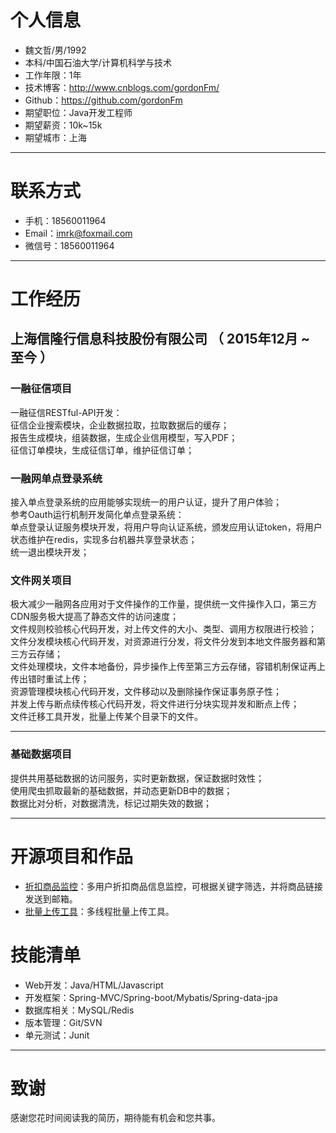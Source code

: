 # 个人信息

 - 魏文哲/男/1992 
 - 本科/中国石油大学/计算机科学与技术 
 - 工作年限：1年
 - 技术博客：http://www.cnblogs.com/gordonFm/
 - Github：https://github.com/gordonFm
 - 期望职位：Java开发工程师
 - 期望薪资：10k~15k
 - 期望城市：上海
 
---

# 联系方式

- 手机：18560011964
- Email：imrk@foxmail.com
- 微信号：18560011964

---

# 工作经历

## 上海信隆行信息科技股份有限公司 （ 2015年12月 ~ 至今 ）

### 一融征信项目 
一融征信RESTful-API开发：  
征信企业搜索模块，企业数据拉取，拉取数据后的缓存；  
报告生成模块，组装数据，生成企业信用模型，写入PDF；  
征信订单模块，生成征信订单，维护征信订单；


### 一融网单点登录系统
接入单点登录系统的应用能够实现统一的用户认证，提升了用户体验；  
参考Oauth运行机制开发简化单点登录系统：  
单点登录认证服务模块开发，将用户导向认证系统，颁发应用认证token，将用户状态维护在redis，实现多台机器共享登录状态；  
统一退出模块开发；


### 文件网关项目
极大减少一融网各应用对于文件操作的工作量，提供统一文件操作入口，第三方CDN服务极大提高了静态文件的访问速度；  
文件规则校验核心代码开发，对上传文件的大小、类型、调用方权限进行校验；  
文件分发模块核心代码开发，对资源进行分发，将文件分发到本地文件服务器和第三方云存储；  
文件处理模块，文件本地备份，异步操作上传至第三方云存储，容错机制保证再上传出错时重试上传；  
资源管理模块核心代码开发，文件移动以及删除操作保证事务原子性；  
并发上传与断点续传核心代码开发，将文件进行分块实现并发和断点上传；  
文件迁移工具开发，批量上传某个目录下的文件。

---

### 基础数据项目
提供共用基础数据的访问服务，实时更新数据，保证数据时效性；  
使用爬虫抓取最新的基础数据，并动态更新DB中的数据；  
数据比对分析，对数据清洗，标记过期失效的数据；

---

# 开源项目和作品

 - [折扣商品监控](https://github.com/gordonFm/discountCrawler)：多用户折扣商品信息监控，可根据关键字筛选，并将商品链接发送到邮箱。
 - [批量上传工具](https://github.com/gordonFm/qiniuBatchUploadKit)：多线程批量上传工具。



# 技能清单

- Web开发：Java/HTML/Javascript
- 开发框架：Spring-MVC/Spring-boot/Mybatis/Spring-data-jpa
- 数据库相关：MySQL/Redis
- 版本管理：Git/SVN
- 单元测试：Junit

---

# 致谢
感谢您花时间阅读我的简历，期待能有机会和您共事。
